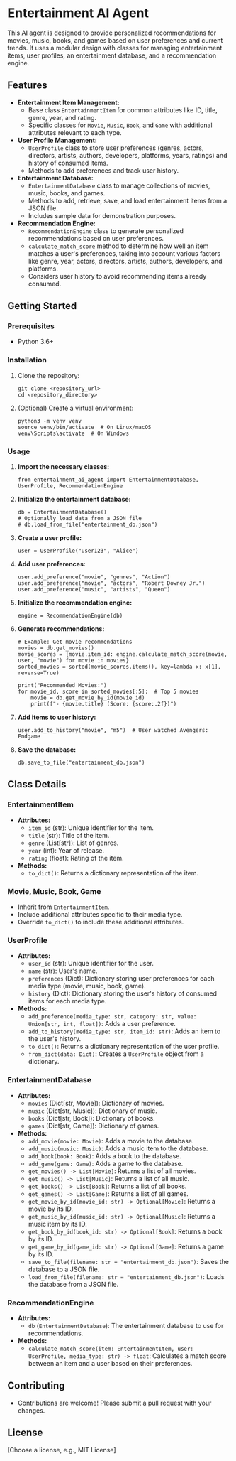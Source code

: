 # Entertainment AI Agent
This AI agent is designed to provide personalized recommendations for movies, music, books, and games based on user preferences and current trends. It uses a modular design with classes for managing entertainment items, user profiles, an entertainment database, and a recommendation engine.

## Features
-   **Entertainment Item Management:**
    -   Base class `EntertainmentItem` for common attributes like ID, title, genre, year, and rating.
    -   Specific classes for `Movie`, `Music`, `Book`, and `Game` with additional attributes relevant to each type.
-   **User Profile Management:**
    -   `UserProfile` class to store user preferences (genres, actors, directors, artists, authors, developers, platforms, years, ratings) and history of consumed items.
    -   Methods to add preferences and track user history.
-   **Entertainment Database:**
    -   `EntertainmentDatabase` class to manage collections of movies, music, books, and games.
    -   Methods to add, retrieve, save, and load entertainment items from a JSON file.
    -   Includes sample data for demonstration purposes.
-   **Recommendation Engine:**
    -   `RecommendationEngine` class to generate personalized recommendations based on user preferences.
    -   `calculate_match_score` method to determine how well an item matches a user's preferences, taking into account various factors like genre, year, actors, directors, artists, authors, developers, and platforms.
    -   Considers user history to avoid recommending items already consumed.

## Getting Started
### Prerequisites
-   Python 3.6+

### Installation
1.  Clone the repository:

    ```
    git clone <repository_url>
    cd <repository_directory>
    ```

2.  (Optional) Create a virtual environment:

    ```
    python3 -m venv venv
    source venv/bin/activate  # On Linux/macOS
    venv\Scripts\activate  # On Windows
    ```

### Usage

1.  **Import the necessary classes:**

    ```
    from entertainment_ai_agent import EntertainmentDatabase, UserProfile, RecommendationEngine
    ```

2.  **Initialize the entertainment database:**

    ```
    db = EntertainmentDatabase()
    # Optionally load data from a JSON file
    # db.load_from_file("entertainment_db.json")
    ```

3.  **Create a user profile:**

    ```
    user = UserProfile("user123", "Alice")
    ```

4.  **Add user preferences:**

    ```
    user.add_preference("movie", "genres", "Action")
    user.add_preference("movie", "actors", "Robert Downey Jr.")
    user.add_preference("music", "artists", "Queen")
    ```

5.  **Initialize the recommendation engine:**

    ```
    engine = RecommendationEngine(db)
    ```

6.  **Generate recommendations:**

    ```
    # Example: Get movie recommendations
    movies = db.get_movies()
    movie_scores = {movie.item_id: engine.calculate_match_score(movie, user, "movie") for movie in movies}
    sorted_movies = sorted(movie_scores.items(), key=lambda x: x[1], reverse=True)
    
    print("Recommended Movies:")
    for movie_id, score in sorted_movies[:5]:  # Top 5 movies
        movie = db.get_movie_by_id(movie_id)
        print(f"- {movie.title} (Score: {score:.2f})")
    ```

7.  **Add items to user history:**

    ```
    user.add_to_history("movie", "m5")  # User watched Avengers: Endgame
    ```

8.  **Save the database:**

    ```
    db.save_to_file("entertainment_db.json")
    ```

## Class Details

### EntertainmentItem

-   **Attributes:**
    -   `item_id` (str): Unique identifier for the item.
    -   `title` (str): Title of the item.
    -   `genre` (List\[str]): List of genres.
    -   `year` (int): Year of release.
    -   `rating` (float): Rating of the item.
-   **Methods:**
    -   `to_dict()`: Returns a dictionary representation of the item.

### Movie, Music, Book, Game

-   Inherit from `EntertainmentItem`.
-   Include additional attributes specific to their media type.
-   Override `to_dict()` to include these additional attributes.

### UserProfile

-   **Attributes:**
    -   `user_id` (str): Unique identifier for the user.
    -   `name` (str): User's name.
    -   `preferences` (Dict): Dictionary storing user preferences for each media type (movie, music, book, game).
    -   `history` (Dict): Dictionary storing the user's history of consumed items for each media type.
-   **Methods:**
    -   `add_preference(media_type: str, category: str, value: Union[str, int, float])`: Adds a user preference.
    -   `add_to_history(media_type: str, item_id: str)`: Adds an item to the user's history.
    -   `to_dict()`: Returns a dictionary representation of the user profile.
    -   `from_dict(data: Dict)`: Creates a `UserProfile` object from a dictionary.

### EntertainmentDatabase
-   **Attributes:**
    -   `movies` (Dict\[str, Movie]): Dictionary of movies.
    -   `music` (Dict\[str, Music]): Dictionary of music.
    -   `books` (Dict\[str, Book]): Dictionary of books.
    -   `games` (Dict\[str, Game]): Dictionary of games.
-   **Methods:**
    -   `add_movie(movie: Movie)`: Adds a movie to the database.
    -   `add_music(music: Music)`: Adds a music item to the database.
    -   `add_book(book: Book)`: Adds a book to the database.
    -   `add_game(game: Game)`: Adds a game to the database.
    -   `get_movies() -> List[Movie]`: Returns a list of all movies.
    -   `get_music() -> List[Music]`: Returns a list of all music.
    -   `get_books() -> List[Book]`: Returns a list of all books.
    -   `get_games() -> List[Game]`: Returns a list of all games.
    -   `get_movie_by_id(movie_id: str) -> Optional[Movie]`: Returns a movie by its ID.
    -   `get_music_by_id(music_id: str) -> Optional[Music]`: Returns a music item by its ID.
    -   `get_book_by_id(book_id: str) -> Optional[Book]`: Returns a book by its ID.
    -   `get_game_by_id(game_id: str) -> Optional[Game]`: Returns a game by its ID.
    -   `save_to_file(filename: str = "entertainment_db.json")`: Saves the database to a JSON file.
    -   `load_from_file(filename: str = "entertainment_db.json")`: Loads the database from a JSON file.

### RecommendationEngine
-   **Attributes:**
    -   `db` (`EntertainmentDatabase`): The entertainment database to use for recommendations.
-   **Methods:**
    -   `calculate_match_score(item: EntertainmentItem, user: UserProfile, media_type: str) -> float`: Calculates a match score between an item and a user based on their preferences.

## Contributing
- Contributions are welcome! Please submit a pull request with your changes.

## License
[Choose a license, e.g., MIT License]

